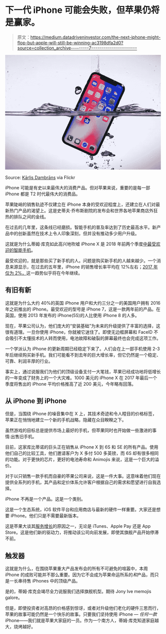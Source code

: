 # 下一代 iPhone 可能会失败，但苹果仍将是赢家。

> 原文：<https://medium.datadriveninvestor.com/the-next-iphone-might-flop-but-apple-will-still-be-winning-ac3198dfa2d0?source=collection_archive---------7----------------------->

![](img/67a5fce4f7535147a8574e4507b05bcb.png)

Source: [Kārlis Dambrāns](https://www.flickr.com/photos/janitors/) via Flickr

iPhone 可能是有史以来最伟大的消费产品。但对苹果来说，重要的是每一部 iPhone 都是 T2 时代最伟大的消费品。

苹果陡峭的销售轨迹不仅建立在 iPhone 本身的受欢迎程度上，还建立在人们对最新热门产品的渴望上。这是史蒂夫·乔布斯剧院的发布会和世界各地苹果商店外狂热的排队之间的金线。

在过去的几年里，这条线已经磨损。智能手机的普及率达到了历史最高水平。新产品中的创新虽然在技术上令人印象深刻，但并没有推动多少用户升级。

这就是为什么蒂姆·库克如此高兴地吹嘘 iPhone X 是 2018 年前两个季度[中](https://qz.com/1267365/apple-earnings-q2-2018-the-iphone-x-is-apples-most-popular-phone/)[最受欢迎的智能手机](http://uk.businessinsider.com/apple-iphone-x-sales-estimated-to-beat-all-smartphones-in-q1-2018-chart-2018-6?r=US&IR=T)。

最受欢迎的，就是那些买了新手机的人。问题是购买新手机的人越来越少。一个消息来源显示，在过去的五年里，iPhone 的销售增长率平均在 12%左右；[2017 年仅为 2%，](https://www.statista.com/statistics/276306/global-apple-iphone-sales-since-fiscal-year-2007/)这一趋势似乎将在今年继续。

## 有旧有新

这就是为什么大约 40%的英国 iPhone 用户和大约三分之一的美国用户拥有 2016 年之前推出的 iPhone。最受欢迎的型号是 iPhone 7，这是一款两年前的产品。在英国，使用 2013 年发布的 iPhone(5S)的人比使用 iPhone 8 的人多。

现在，苹果公司认为，他们庞大的“安装基础”为未来的升级提供了丰富的选择，这很有道理。一旦你使用 iPhone，你就被它迷住了。即使无边框屏幕和 FaceID 不会吸引不太懂技术的人转而使用，电池故障和破裂的屏幕最终也会完成这项工作。

一个学派认为 iPhone 的更新周期已经稳定下来了。人们会在上一部手机使用 2-3 年后继续购买新手机。我们可能看不到去年的巨大增长率，但它仍然是一个稳定、可靠、利润丰厚的行业。

事实上，通过说服我们为他们的顶级设备支付一大笔钱，苹果已经成功地将低增长的一年变成了财务上的一个大灾难。1000 美元的 iPhone X 在 2017 年最后一个季度将售出的 iPhone 平均价格推高了近 200 美元，今年略有回落。

## 从 iPhone 到 iPhone

但是，当围绕 iPhone 的噪音集中在 X 上，其技术奇迹和令人瞠目的价格标签，苹果正在悄悄地建立一个新的手机战略，隐藏在众目睽睽之下。

虽然游戏的目标总是提供市场上最好的手机，但苹果同时也开始做一些激进的事情:出售旧手机。

目前，这家库比蒂诺的巨头正在销售从 iPhone X 到 6S 和 SE 的所有产品。使用他们自己的比较工具，他们邀请客户为 X 多付 500 多英镑，而 6S 却有很多相同的功能。对于更快的芯片，更好的电池寿命和 Animojis 来说，这是一个巨大的溢价。

对于以只销售一款手机而自豪的苹果公司来说，这是一件大事。这意味着他们现在提供全系列的手机，其产品和定价体系允许客户根据自己的需求和愿望进行自我选择。

iPhone 不再是一个产品。这是一个类别。

这是一个生态系统，iOS 软件平台和应用商店与最新的硬件一样重要。大家还是想要 iPhone。他们只是不需要最新版本。

这是苹果大谈其[服务增长](https://qz.com/1267365/apple-earnings-q2-2018-the-iphone-x-is-apples-most-popular-phone/)的原因之一，无论是 iTunes、Apple Pay 还是 App Store。这是他们新的驱动力，将推动该公司向前发展，即使其旗舰产品开始停滞不前。

## 触发器

这就是为什么，在围绕苹果重大产品发布会的所有不可避免的喧嚣中，本周 iPhone 的成败可能并不那么重要。因为它不会成为苹果命运所系的*和*产品，而只是一长串待售 iPhones 中的顶级产品。

是的，蒂姆·库克会竭尽全力说服我们选择旗舰机型。期待 Jony Ive memojis galore。

但是，即使投资者对高昂的价格感到惊讶，或者对升级他们老化的硬件三思而行，苹果的故事可能仍然是一个快乐的故事。只要我们坚持使用 iPhone — *任何一款*iPhone——我们就是苹果大家庭的一员。作为一个南方人，蒂姆·库克知道家庭越大，烧烤越好。